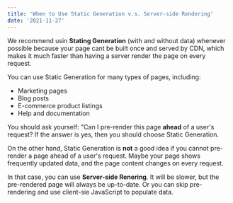 ```yaml
---
title: 'When to Use Static Generation v.s. Server-side Rendering'
date: '2021-11-27'
---
```


We recommend usin **Stating Generation** (with and without data) whenever possible because your page cant be built once and served by CDN, which makes it much faster than having a server render the page on every request.

You can use Static Generation for many types of pages, including:

- Marketing pages
- Blog posts
- E-commerce product listings
- Help and documentation

You should ask yourself: "Can I pre-render this page **ahead** of a user's request? If the answer is yes, then you should choose Static Generation.

On the other hand, Static Generation is **not** a good idea if you cannot pre-render a page ahead of a user's request. Maybe your page shows frequently updated data, and the page content changes on every request.

In that case, you can use **Server-side Renering**. It will be slower, but the pre-rendered page will always be up-to-date. Or you can skip pre-rendering and use client-sie JavaScript to populate data.
